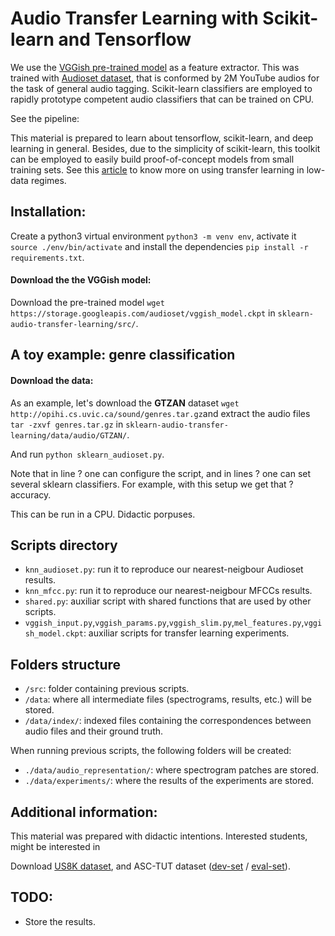 # Audio Transfer Learning with Scikit-learn and Tensorflow

We use the [VGGish pre-trained model](https://github.com/tensorflow/models/tree/master/research/audioset) as a feature extractor. This was trained with [Audioset dataset](https://research.google.com/audioset/), that is conformed by 2M YouTube audios for the task of general audio tagging. Scikit-learn classifiers are employed to rapidly prototype competent audio classifiers that can be trained on CPU.

See the pipeline:

This material is prepared to learn about tensorflow, scikit-learn, and deep learning in general. Besides, due to the simplicity of scikit-learn, this toolkit can be employed to easily build proof-of-concept models from small training sets. See this [article](https://arxiv.org/abs/1810.10274) to know more on using transfer learning in low-data regimes. 

## Installation:
Create a python3 virtual environment `python3 -m venv env`, activate it `source ./env/bin/activate` and install the dependencies `pip install -r requirements.txt`.

#### Download the the VGGish model:
Download the pre-trained model `wget https://storage.googleapis.com/audioset/vggish_model.ckpt` in `sklearn-audio-transfer-learning/src/`.

## A toy example: genre classification

#### Download the data:

As an example, let's download the **GTZAN** dataset `wget http://opihi.cs.uvic.ca/sound/genres.tar.gz`and extract the audio files `tar -zxvf genres.tar.gz` in `sklearn-audio-transfer-learning/data/audio/GTZAN/`.

And run `python sklearn_audioset.py`.

Note that in line ? one can configure the script, and in lines ? one can set several sklearn classifiers. For example, with this setup we get that ? accuracy. 

This can be run in a CPU. Didactic porpuses.

## Scripts directory
- `knn_audioset.py`: run it to reproduce our nearest-neigbour Audioset results.
- `knn_mfcc.py`: run it to reproduce our nearest-neigbour MFCCs results.
- `shared.py`: auxiliar script with shared functions that are used by other scripts.
- `vggish_input.py`,`vggish_params.py`,`vggish_slim.py`,`mel_features.py`,`vggish_model.ckpt`: auxiliar scripts for transfer learning experiments.

## Folders structure

- `/src`: folder containing previous scripts.
- `/data`: where all intermediate files (spectrograms, results, etc.) will be stored. 
- `/data/index/`: indexed files containing the correspondences between audio files and their ground truth.

When running previous scripts, the following folders will be created:
- `./data/audio_representation/`: where spectrogram patches are stored.
- `./data/experiments/`: where the results of the experiments are stored.


## Additional information:
This material was prepared with didactic intentions. Interested students, might be interested in 

Download [US8K dataset](https://urbansounddataset.weebly.com/urbansound8k.html), and ASC-TUT dataset ([dev-set](https://zenodo.org/record/400515#.W9n2UtGdZhE) / [eval-set](https://zenodo.org/record/1040168#.W9n2jNGdZhE)).


## TODO:
- Store the results.
